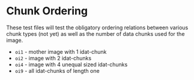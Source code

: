 Chunk Ordering
==============

These test files will test the obligatory ordering relations between various
chunk types (not yet) as well as the number of data chunks used for the image.

- `oi1` - mother image with 1 idat-chunk
- `oi2` - image with 2 idat-chunks
- `oi4` - image with 4 unequal sized idat-chunks
- `oi9` - all idat-chunks of length one
